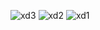 ![xd3](https://github.com/user-attachments/assets/4bcf06c8-db28-43f5-bdc3-a404614f0012)
![xd2](https://github.com/user-attachments/assets/5117c4d1-60b3-4c78-865c-2f0afd8b18c1)
![xd1](https://github.com/user-attachments/assets/45569c29-329f-473d-922a-ae629751a41e)
